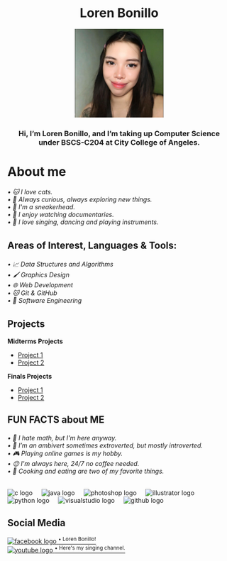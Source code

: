 <h1 align="center">Loren Bonillo</h1>


<div align="center">
  <img height="200" src="loren.jpg"  />
</div>

<h3 align="center">Hi, I’m Loren Bonillo, and I’m taking up Computer Science under BSCS-C204 at City College of Angeles.</h3>
<h1 align="left">About me</h1>
<h6 align="left">• 🐱 I love cats.<br>• 🌱 Always curious, always exploring new things.<br>• 👠 I'm a sneakerhead.<br>• 🎥 I enjoy watching documentaries.<br>• 🎤 I love singing, dancing and playing instruments.</h6>
<h2 align="left">Areas of Interest, Languages & Tools:</h2>
<h6 align="left">•  📈 Data Structures and Algorithms<br>• 🖌️ Graphics Design<br>• 🌐 Web Development<br>• 🐱 Git & GitHub<br>• 🔧 Software Engineering</h6>


<h2 align="left">Projects</h2>

**Midterms Projects**  
- [Project 1](#) 
- [Project 2](#)  

**Finals Projects**  
- [Project 1](#) 
- [Project 2](#) 
  

<h2 align="left">FUN FACTS about ME</h2>
<h6 align="left">• 🤯 I hate math, but I'm here anyway.<br>• 👩 I’m an ambivert sometimes extroverted, but mostly introverted.<br>• 🎮 Playing online games is my hobby.<br>• 😌 I'm always here, 24/7 no coffee needed.<br>• 🍝 Cooking and eating are two of my favorite things.</h6>


<div align="left">
  <img src="https://cdn.jsdelivr.net/gh/devicons/devicon/icons/c/c-original.svg" height="40" alt="c logo"  />
  <img width="12" />
  <img src="https://cdn.jsdelivr.net/gh/devicons/devicon/icons/java/java-original.svg" height="40" alt="java logo"  />
  <img width="12" />
  <img src="https://cdn.jsdelivr.net/gh/devicons/devicon/icons/photoshop/photoshop-plain.svg" height="40" alt="photoshop logo"  />
  <img width="12" />
  <img src="https://cdn.jsdelivr.net/gh/devicons/devicon/icons/illustrator/illustrator-plain.svg" height="40" alt="illustrator logo"  />
  <img width="12" />
  <img src="https://cdn.jsdelivr.net/gh/devicons/devicon/icons/python/python-original.svg" height="40" alt="python logo"  />
  <img width="12" />
  <img src="https://cdn.jsdelivr.net/gh/devicons/devicon/icons/visualstudio/visualstudio-plain.svg" height="40" alt="visualstudio logo"  />
  <img width="12" />
  <img src="https://cdn.jsdelivr.net/gh/devicons/devicon/icons/github/github-original.svg" height="40" alt="github logo"  />
</div>

<h2 align="left">Social Media</h2>
<div align="left"> 
  
  <a href="https://www.facebook.com/lorenbonillo">
    <img src="https://cdn.simpleicons.org/facebook/1877F2" width="30" height="30" alt="facebook logo"  />
    <sup>• Loren Bonillo!</sup>
  </a><br>
  
  <a href="https://www.youtube.com/channel/UCeGyIW5X-NfGSvF5SEfdWiw">
    <img src="https://cdn.simpleicons.org/youtube/FF0000" width="25" height="25" alt="youtube logo"  />
    <sup>• Here's my singing channel.</sup>
  </a>
</div>
